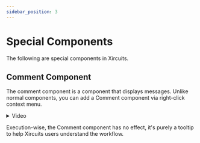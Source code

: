 ```yaml
---
sidebar_position: 3
---
```

# Special Components

The following are special components in Xircuits.

## Comment Component
The comment component is a component that displays messages. Unlike normal components, you can add a Comment component via right-click context menu.

<details>
  <summary>Video</summary>
  <p align="center">
  <img src="/img/docs/xircuits-interface/comment-component.gif"></img></p>
</details>

Execution-wise, the Comment component has no effect, it's purely a tooltip to help Xircuits users understand the workflow.
